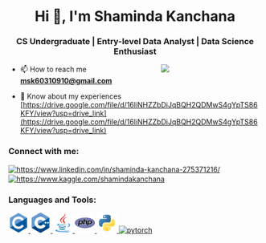 <h1 align="center">Hi 👋, I'm Shaminda Kanchana</h1>
<h3 align="center">CS Undergraduate | Entry-level Data Analyst | Data Science Enthusiast</h3>
<img align="right" width="200" src="https://lms.nielit.gov.in/pluginfile.php/7190/course/overviewfiles/data-science-2.gif">

- 📫 How to reach me **msk60310910@gmail.com**

- 📄 Know about my experiences [https://drive.google.com/file/d/16liNHZZbDiJqBQH2QDMwS4gYpTS86KFY/view?usp=drive_link](https://drive.google.com/file/d/16liNHZZbDiJqBQH2QDMwS4gYpTS86KFY/view?usp=drive_link)

<h3 align="left">Connect with me:</h3>
<p align="left">
<a href="https://linkedin.com/in/https://www.linkedin.com/in/shaminda-kanchana-275371216/" target="blank"><img align="center" src="https://raw.githubusercontent.com/rahuldkjain/github-profile-readme-generator/master/src/images/icons/Social/linked-in-alt.svg" alt="https://www.linkedin.com/in/shaminda-kanchana-275371216/" height="30" width="40" /></a>
<a href="https://kaggle.com/https://www.kaggle.com/shamindakanchana" target="blank"><img align="center" src="https://raw.githubusercontent.com/rahuldkjain/github-profile-readme-generator/master/src/images/icons/Social/kaggle.svg" alt="https://www.kaggle.com/shamindakanchana" height="30" width="40" /></a>
</p>

<h3 align="left">Languages and Tools:</h3>
<p align="left"> <a href="https://www.cprogramming.com/" target="_blank" rel="noreferrer"> <img src="https://raw.githubusercontent.com/devicons/devicon/master/icons/c/c-original.svg" alt="c" width="40" height="40"/> </a> <a href="https://www.w3schools.com/cpp/" target="_blank" rel="noreferrer"> <img src="https://raw.githubusercontent.com/devicons/devicon/master/icons/cplusplus/cplusplus-original.svg" alt="cplusplus" width="40" height="40"/> </a> <a href="https://www.java.com" target="_blank" rel="noreferrer"> <img src="https://raw.githubusercontent.com/devicons/devicon/master/icons/java/java-original.svg" alt="java" width="40" height="40"/> </a> <a href="https://www.php.net" target="_blank" rel="noreferrer"> <img src="https://raw.githubusercontent.com/devicons/devicon/master/icons/php/php-original.svg" alt="php" width="40" height="40"/> </a> <a href="https://www.python.org" target="_blank" rel="noreferrer"> <img src="https://raw.githubusercontent.com/devicons/devicon/master/icons/python/python-original.svg" alt="python" width="40" height="40"/> </a> <a href="https://pytorch.org/" target="_blank" rel="noreferrer"> <img src="https://www.vectorlogo.zone/logos/pytorch/pytorch-icon.svg" alt="pytorch" width="40" height="40"/> </a> </p>

